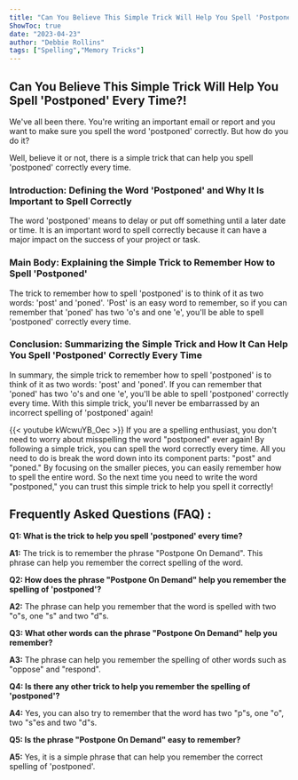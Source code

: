 ```yaml
---
title: "Can You Believe This Simple Trick Will Help You Spell 'Postponed' Every Time?!"
ShowToc: true 
date: "2023-04-23"
author: "Debbie Rollins" 
tags: ["Spelling","Memory Tricks"]
---
```

## Can You Believe This Simple Trick Will Help You Spell 'Postponed' Every Time?!

We've all been there. You're writing an important email or report and you want to make sure you spell the word 'postponed' correctly. But how do you do it?

Well, believe it or not, there is a simple trick that can help you spell 'postponed' correctly every time. 

### Introduction: Defining the Word 'Postponed' and Why It Is Important to Spell Correctly

The word 'postponed' means to delay or put off something until a later date or time. It is an important word to spell correctly because it can have a major impact on the success of your project or task.

### Main Body: Explaining the Simple Trick to Remember How to Spell 'Postponed'

The trick to remember how to spell 'postponed' is to think of it as two words: 'post' and 'poned'. 'Post' is an easy word to remember, so if you can remember that 'poned' has two 'o's and one 'e', you'll be able to spell 'postponed' correctly every time.

### Conclusion: Summarizing the Simple Trick and How It Can Help You Spell 'Postponed' Correctly Every Time

In summary, the simple trick to remember how to spell 'postponed' is to think of it as two words: 'post' and 'poned'. If you can remember that 'poned' has two 'o's and one 'e', you'll be able to spell 'postponed' correctly every time. With this simple trick, you'll never be embarrassed by an incorrect spelling of 'postponed' again!

{{< youtube kWcwuYB_Oec >}} 
If you are a spelling enthusiast, you don't need to worry about misspelling the word "postponed" ever again! By following a simple trick, you can spell the word correctly every time. All you need to do is break the word down into its component parts: "post" and "poned." By focusing on the smaller pieces, you can easily remember how to spell the entire word. So the next time you need to write the word "postponed," you can trust this simple trick to help you spell it correctly!

## Frequently Asked Questions (FAQ) :
**Q1: What is the trick to help you spell 'postponed' every time?**

**A1:** The trick is to remember the phrase "Postpone On Demand". This phrase can help you remember the correct spelling of the word. 

**Q2: How does the phrase "Postpone On Demand" help you remember the spelling of 'postponed'?**

**A2:** The phrase can help you remember that the word is spelled with two "o"s, one "s" and two "d"s. 

**Q3: What other words can the phrase "Postpone On Demand" help you remember?**

**A3:** The phrase can help you remember the spelling of other words such as "oppose" and "respond". 

**Q4: Is there any other trick to help you remember the spelling of 'postponed'?**

**A4:** Yes, you can also try to remember that the word has two "p"s, one "o", two "s"es and two "d"s. 

**Q5: Is the phrase "Postpone On Demand" easy to remember?**

**A5:** Yes, it is a simple phrase that can help you remember the correct spelling of 'postponed'.





